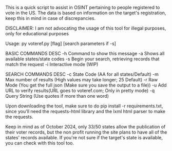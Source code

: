 This is a quick script to assist in OSINT pertaining to people registered to vote in the US.
The data is based on information on the target's registration, keep this in mind in case of discrepancies.

DISCLAIMER: I am not advocating the usage of this tool for illegal purposes, only for educational purposes

Usage: py voteref.py [flag] [search parameters if -s]
          
BASIC COMMANDS              DESC
-h                          Command to show this message
-a                          Shows all available states/state codes
-s                          Begin your search, retrieving records that match the request
-i                          Interactive mode (WIP)
          
SEARCH COMMANDS             DESC
-c                          State Code (AA for all states/Default)
-m                          Max number of results (High values may take longer; 25 Default)
-r                          Raw Mode (You get the full json (Make sure you save the output to a file))
-u                          Add URL to verify results(URL goes to voteref.com; Only in pretty mode)
-q                          Query String (Use quotes if more than one word)

Upon downloading the tool, make sure to do pip install -r requirements.txt, since you'll need the requests-html library and the lxml html parser to make the requests.

Keep in mind as of October 2024, only 33/50 states allow the publication of their voter records, but the non profit running the site plans to have all of the states' records available. If you're not sure if the target's state is available, you can check with this tool too.